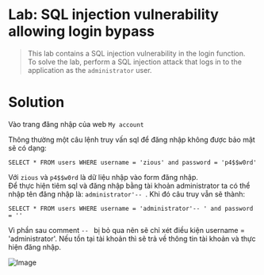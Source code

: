 # **Lab: SQL injection vulnerability allowing login bypass**<br>

>  This lab contains a SQL injection vulnerability in the login function.<br>To solve the lab, perform a SQL injection attack that logs in to the application as the `administrator` user.<br>

# **Solution**

Vào trang đăng nhập của web `My account`<br>

Thông thường một câu lệnh truy vấn sql để đăng nhập không được bảo mật sẽ có dạng:
```
SELECT * FROM users WHERE username = 'zious' and password = 'p4$$w0rd'
```
Với `zious` và `p4$$w0rd` là dữ liệu nhập vào form đăng nhập.<br>
Để thực hiện tiêm sql và đăng nhập bằng tài khoản administrator ta có thể nhập tên đăng nhập là: `administrator'-- `. Khi đó câu truy vẫn sẽ thành:
```
SELECT * FROM users WHERE username = 'administrator'-- ' and password = ''
```
Vì phần sau comment `-- ` bị bỏ qua nên sẽ chỉ xét điều kiện username = 'administrator'. Nếu tồn tại tài khoản thì sẽ trả về thông tin tài khoản và thực hiện đăng nhập.


![Image](https://i.pinimg.com/736x/f5/68/04/f56804886125925b781864924c8c8ddc.jpg)